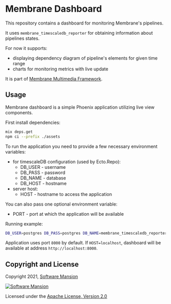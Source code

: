 # Membrane Dashboard 

This repository contains a dashboard for monitoring Membrane's pipelines.

It uses `membrane_timescaledb_reporter` for obtaining information about pipelines states. 

For now it supports:
* displaying dependency diagram of pipeline's elements for given time range
* charts for monitoring metrics with live update

It is part of [Membrane Multimedia Framework](https://membraneframework.org).

## Usage

Membrane dashboard is a simple Phoenix application utilizing live view components.

First install dependencies:
```bash
mix deps.get
npm ci --prefix ./assets
```

To run the application you need to provide a few necessary environment variables:
* for timescaleDB configuration (used by Ecto.Repo):
    * DB_USER - username
    * DB_PASS - password
    * DB_NAME - database
    * DB_HOST - hostname
* server host:
    * HOST - hostname to access the application

You can also pass one optional environment variable:
* PORT - port at which the application will be available

Running example:
```bash
DB_USER=postgres DB_PASS=postgres DB_NAME=membrane_timescaledb_reporter DB_HOST=localhost HOST=localhost mix phx.server
```

Application uses port `8000` by default. If `HOST=localhost`, dashboard will be available at address `http://localhost:8000`.

## Copyright and License

Copyright 2021, [Software Mansion](https://swmansion.com/?utm_source=git&utm_medium=readme&utm_campaign=membrane_dashboard)

[![Software Mansion](https://logo.swmansion.com/logo?color=white&variant=desktop&width=200&tag=membrane-github)](https://swmansion.com/?utm_source=git&utm_medium=readme&utm_campaign=membrane_dashboard)

Licensed under the [Apache License, Version 2.0](LICENSE)
